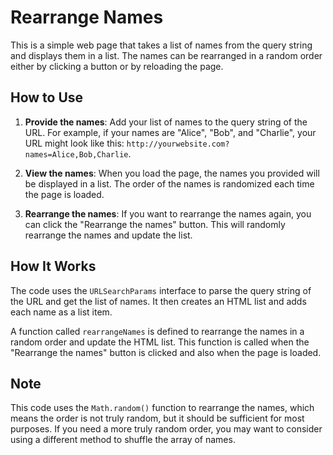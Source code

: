 # Rearrange Names

This is a simple web page that takes a list of names from the query string and displays them in a list. The names can be rearranged in a random order either by clicking a button or by reloading the page.

## How to Use

1. **Provide the names**: Add your list of names to the query string of the URL. For example, if your names are "Alice", "Bob", and "Charlie", your URL might look like this: `http://yourwebsite.com?names=Alice,Bob,Charlie`.

2. **View the names**: When you load the page, the names you provided will be displayed in a list. The order of the names is randomized each time the page is loaded.

3. **Rearrange the names**: If you want to rearrange the names again, you can click the "Rearrange the names" button. This will randomly rearrange the names and update the list.

## How It Works

The code uses the `URLSearchParams` interface to parse the query string of the URL and get the list of names. It then creates an HTML list and adds each name as a list item.

A function called `rearrangeNames` is defined to rearrange the names in a random order and update the HTML list. This function is called when the "Rearrange the names" button is clicked and also when the page is loaded.

## Note

This code uses the `Math.random()` function to rearrange the names, which means the order is not truly random, but it should be sufficient for most purposes. If you need a more truly random order, you may want to consider using a different method to shuffle the array of names.
